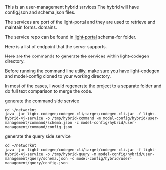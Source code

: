This is an user-management hybrid services The hybrid will have config.json and schema.json files.

The services are port of the light-portal and they are used to retrieve and maintain forms.
domains. 

The service repo can be found in [light-portal](https://github.com/networknt/light-portal)
schema-for folder. 

Here is a list of endpoint that the server supports.


Here are the commands to generate the services within [light-codegen](https://github.com/networknt/light-codegen)
directory.

Before running the command line utility, make sure you have light-codegen and model-config 
cloned to your working directory. 

In most of the cases, I would regenerate the project to a separate folder and do full text comparison to merge the code. 

generate the command side service

```
cd ~/networknt
java -jar light-codegen/codegen-cli/target/codegen-cli.jar -f light-hybrid-4j-service -o /tmp/hybrid-command -m model-config/hybrid/user-management/command/schema.json -c model-config/hybrid/user-management/command/config.json
```

generate the query side service

```
cd ~/networknt
java -jar light-codegen/codegen-cli/target/codegen-cli.jar -f light-hybrid-4j-service -o /tmp/hybrid-query -m model-config/hybrid/user-management/query/schema.json -c model-config/hybrid/user-management/query/config.json
```
